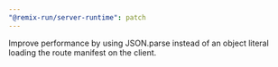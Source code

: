 ```yaml
---
"@remix-run/server-runtime": patch
---
```


Improve performance by using JSON.parse instead of an object literal loading the route manifest on the client.
